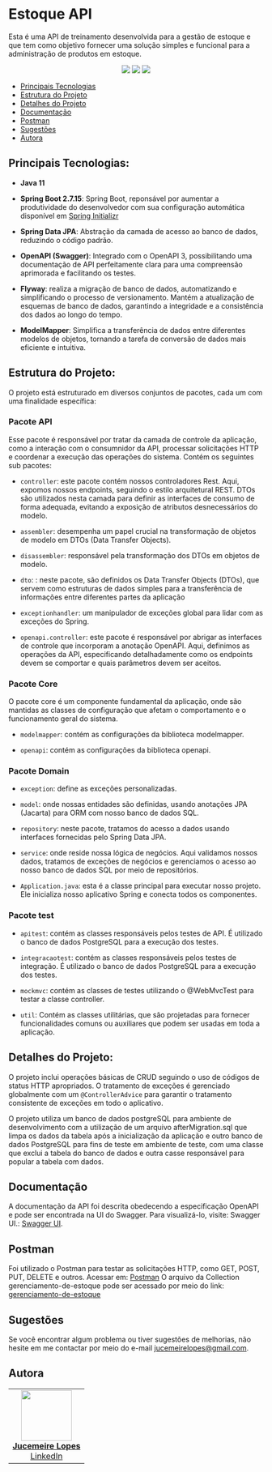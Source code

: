 # Estoque API

Esta é uma API de treinamento desenvolvida para a gestão de estoque e que tem como objetivo fornecer uma solução simples e funcional para a administração de produtos em estoque.

<p align="center">
     <a alt="Java">
        <img src="https://img.shields.io/badge/Java-v11-blue.svg" />
    </a>
    <a alt="Spring Boot">
        <img src="https://img.shields.io/badge/Spring%20Boot-v2.7.15-brightgreen.svg" />
    </a>
    <a alt="PostgreSQL">
        <img src="https://img.shields.io/badge/PostgreSQL-v42.6.0-blue.svg" />
    </a>
</p>

- [Principais Tecnologias](#principais-tecnologias)
- [Estrutura do Projeto](#estrutura-do-projeto)
- [Detalhes do Projeto](#detalhes-do-projeto)
- [Documentação](#documentação)
- [Postman](#postman)
- [Sugestões](#sugestões)
- [Autora](#autora)

## Principais Tecnologias:

- **Java 11**

- **Spring Boot 2.7.15**: Spring Boot, reponsável por aumentar a produtividade do desenvolvedor com sua configuração automática disponível em  [Spring Initializr](https://start.spring.io/)
  
- **Spring Data JPA**: Abstração da camada de acesso ao banco de dados, reduzindo o código padrão.
  
- **OpenAPI (Swagger)**: Integrado com o OpenAPI 3, possibilitando uma documentação de API perfeitamente clara para uma compreensão aprimorada e facilitando os testes.
  
- **Flyway**: realiza a migração de banco de dados, automatizando e simplificando o processo de versionamento.  Mantém a atualização de esquemas de banco de dados, garantindo a integridade e a consistência dos dados ao longo do tempo.
  
- **ModelMapper**: Simplifica a transferência de dados entre diferentes modelos de objetos, tornando a tarefa de conversão de dados mais eficiente e intuitiva.
  

## Estrutura do Projeto:

O projeto está estruturado em diversos conjuntos de pacotes, cada um com uma finalidade específica:

### Pacote API

Esse pacote é responsável por tratar da camada de controle da aplicação, como a interação com o consumnidor da API, processar solicitações HTTP e coordenar a execução das operações do sistema. Contém os seguintes sub pacotes:

- `controller`: este pacote contém nossos controladores Rest. Aqui, expomos nossos endpoints, seguindo o estilo arquitetural REST. DTOs são utilizados nesta camada para definir as interfaces de consumo de forma adequada, evitando a exposição de atributos desnecessários do modelo.

- `assembler`: desempenha um papel crucial na transformação de objetos de modelo em DTOs (Data Transfer Objects). 
  
- `disassembler`: responsável pela transformação dos DTOs em objetos de modelo.

- `dto`: : neste pacote, são definidos os Data Transfer Objects (DTOs), que servem como estruturas de dados simples para a transferência de informações entre diferentes partes da aplicação

- `exceptionhandler`: um manipulador de exceções global para lidar com as exceções do Spring.
  
- `openapi.controller`: este pacote é responsável por abrigar as interfaces de controle que incorporam a anotação OpenAPI. Aqui, definimos as operações da API, especificando detalhadamente como os endpoints devem se comportar e quais parâmetros devem ser aceitos.
  
### Pacote Core

O pacote core é um componente fundamental da aplicação, onde são mantidas as classes de configuração que afetam o comportamento e o funcionamento geral do sistema.

- `modelmapper`: contém as configurações da biblioteca modelmapper.
  
- `openapi`: contém as configurações da biblioteca openapi.

### Pacote Domain

- `exception`: define as exceções personalizadas.
  
- `model`: onde nossas entidades são definidas, usando anotações JPA (Jacarta) para ORM com nosso banco de dados SQL.
  
- `repository`: neste pacote, tratamos do acesso a dados usando interfaces fornecidas pelo Spring Data JPA.
  
- `service`: onde reside nossa lógica de negócios. Aqui validamos nossos dados, tratamos de exceções de negócios e gerenciamos o acesso ao nosso banco de dados SQL por meio de repositórios.
  
- `Application.java`: esta é a classe principal para executar nosso projeto. Ele inicializa nosso aplicativo Spring e conecta todos os componentes.

### Pacote test

- `apitest`: contém as classes responsáveis pelos testes de API. É utilizado o banco de dados PostgreSQL para a execução dos testes.
  
- `integracaotest`: contém as classes responsáveis pelos testes de integração.  É utilizado o banco de dados PostgreSQL para a execução dos testes.

- `mockmvc`: contém as classes de testes utilizando o @WebMvcTest para testar a classe controller.

- `util`: Contém as classes utilitárias, que são projetadas para fornecer funcionalidades comuns ou auxiliares que podem ser usadas em toda a aplicação. 

  
## Detalhes do Projeto:

O projeto inclui operações básicas de CRUD seguindo o uso de códigos de status HTTP apropriados. O tratamento de exceções é gerenciado globalmente com um `@ControllerAdvice` para garantir o tratamento consistente de exceções em todo o aplicativo.

O projeto utiliza um banco de dados postgreSQL para ambiente de desenvolvimento com a utilização de um arquivo afterMigration.sql que limpa os dados da tabela após a inicialização da aplicação e outro banco de dados PostgreSQL para fins de teste em ambiente de teste, com uma classe que exclui a tabela do banco de dados e outra casse responsável para popular a tabela com dados.

## Documentação

A documentação da API foi descrita obedecendo a especificação OpenAPI e pode ser encontrada na UI do Swagger. Para visualizá-lo, visite: Swagger UI.: [Swagger UI](http://localhost:8080/swagger-ui.html).

## Postman

Foi utilizado o Postman para  testar as solicitações HTTP, como GET, POST, PUT, DELETE e outros. Acessar em:  [Postman](https://www.postman.com/)
O arquivo da Collection gerenciamento-de-estoque pode ser acessado por meio do link: [gerenciamento-de-estoque](https://github.com/meirelopes/estoque-de-produtos/blob/main/estoque/gerenciamento-de-estoque.postman_collection.json)

## Sugestões

Se você encontrar algum problema ou tiver sugestões de melhorias, não hesite em me contactar por meio do e-mail jucemeirelopes@gmail.com.

## Autora

<table>
  <tr>
    <td align="center"><a href="https://github.com/meirelopes"><img src="https://github.com/meirelopes/alura-git/assets/105396487/e5fd7acb-f3d7-4283-8f85-9b942e8ec074" width="100px;" alt=""/><br/><strong>Jucemeire Lopes</strong></a><br/><a href="https://www.linkedin.com/in/jucemeirelopes/">LinkedIn</a></td>
       
  </tr>
</table>

